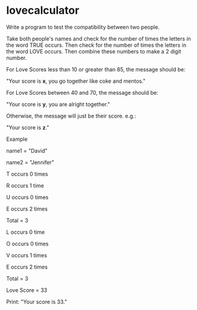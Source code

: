 # lovecalculator
Write a program to test the compatibility between two people.

Take both people's names and check for the number of times the letters in the word TRUE occurs. Then check for the number of times the letters in the word LOVE occurs. Then combine these numbers to make a 2 digit number.

For Love Scores less than 10 or greater than 85, the message should be:

"Your score is **x**, you go together like coke and mentos."

For Love Scores between 40 and 70, the message should be:

"Your score is **y**, you are alright together."

Otherwise, the message will just be their score. e.g.:

"Your score is **z**."

Example

name1 = "David"

name2 = "Jennifer"

T occurs 0 times

R occurs 1 time

U occurs 0 times

E occurs 2 times

Total = 3

L occurs 0 time

O occurs 0 times

V occurs 1 times

E occurs 2 times

Total = 3

Love Score = 33

Print: "Your score is 33."
